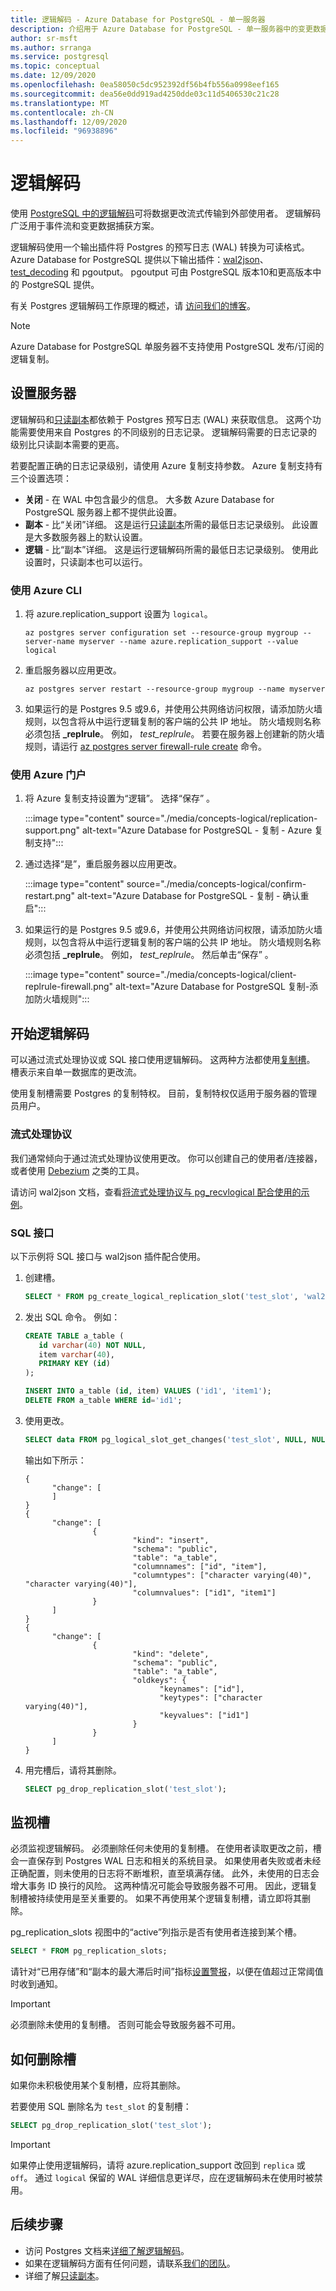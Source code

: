 ```yaml
---
title: 逻辑解码 - Azure Database for PostgreSQL - 单一服务器
description: 介绍用于 Azure Database for PostgreSQL - 单一服务器中的变更数据捕获的逻辑解码和 wal2json
author: sr-msft
ms.author: srranga
ms.service: postgresql
ms.topic: conceptual
ms.date: 12/09/2020
ms.openlocfilehash: 0ea58050c5dc952392df56b4fb556a0998eef165
ms.sourcegitcommit: dea56e0dd919ad4250dde03c11d5406530c21c28
ms.translationtype: MT
ms.contentlocale: zh-CN
ms.lasthandoff: 12/09/2020
ms.locfileid: "96938896"
---
```

# <a name="logical-decoding"></a>逻辑解码

使用 [PostgreSQL 中的逻辑解码](https://www.postgresql.org/docs/current/logicaldecoding.html)可将数据更改流式传输到外部使用者。 逻辑解码广泛用于事件流和变更数据捕获方案。

逻辑解码使用一个输出插件将 Postgres 的预写日志 (WAL) 转换为可读格式。 Azure Database for PostgreSQL 提供以下输出插件：[wal2json](https://github.com/eulerto/wal2json)、[test_decoding](https://www.postgresql.org/docs/current/test-decoding.html) 和 pgoutput。 pgoutput 可由 PostgreSQL 版本10和更高版本中的 PostgreSQL 提供。

有关 Postgres 逻辑解码工作原理的概述，请 [访问我们的博客](https://techcommunity.microsoft.com/t5/azure-database-for-postgresql/change-data-capture-in-postgres-how-to-use-logical-decoding-and/ba-p/1396421)。 

> [!NOTE]
> Azure Database for PostgreSQL 单服务器不支持使用 PostgreSQL 发布/订阅的逻辑复制。


## <a name="set-up-your-server"></a>设置服务器 
逻辑解码和[只读副本](concepts-read-replicas.md)都依赖于 Postgres 预写日志 (WAL) 来获取信息。 这两个功能需要使用来自 Postgres 的不同级别的日志记录。 逻辑解码需要的日志记录的级别比只读副本需要的更高。

若要配置正确的日志记录级别，请使用 Azure 复制支持参数。 Azure 复制支持有三个设置选项：

* **关闭** - 在 WAL 中包含最少的信息。 大多数 Azure Database for PostgreSQL 服务器上都不提供此设置。  
* **副本** - 比“关闭”详细。 这是运行[只读副本](concepts-read-replicas.md)所需的最低日志记录级别。 此设置是大多数服务器上的默认设置。
* **逻辑** - 比“副本”详细。 这是运行逻辑解码所需的最低日志记录级别。 使用此设置时，只读副本也可以运行。


### <a name="using-azure-cli"></a>使用 Azure CLI

1. 将 azure.replication_support 设置为 `logical`。
   ```azurecli-interactive
   az postgres server configuration set --resource-group mygroup --server-name myserver --name azure.replication_support --value logical
   ``` 

2. 重启服务器以应用更改。
   ```azurecli-interactive
   az postgres server restart --resource-group mygroup --name myserver
   ```
3. 如果运行的是 Postgres 9.5 或9.6，并使用公共网络访问权限，请添加防火墙规则，以包含将从中运行逻辑复制的客户端的公共 IP 地址。 防火墙规则名称必须包括 **_replrule**。 例如， *test_replrule*。 若要在服务器上创建新的防火墙规则，请运行 [az postgres server firewall-rule create](/cli/azure/postgres/server/firewall-rule) 命令。 

### <a name="using-azure-portal"></a>使用 Azure 门户

1. 将 Azure 复制支持设置为“逻辑”。 选择“保存” 。

   :::image type="content" source="./media/concepts-logical/replication-support.png" alt-text="Azure Database for PostgreSQL - 复制 - Azure 复制支持":::

2. 通过选择“是”，重启服务器以应用更改。

   :::image type="content" source="./media/concepts-logical/confirm-restart.png" alt-text="Azure Database for PostgreSQL - 复制 - 确认重启":::

3. 如果运行的是 Postgres 9.5 或9.6，并使用公共网络访问权限，请添加防火墙规则，以包含将从中运行逻辑复制的客户端的公共 IP 地址。 防火墙规则名称必须包括 **_replrule**。 例如， *test_replrule*。 然后单击“保存”  。

   :::image type="content" source="./media/concepts-logical/client-replrule-firewall.png" alt-text="Azure Database for PostgreSQL 复制-添加防火墙规则":::

## <a name="start-logical-decoding"></a>开始逻辑解码

可以通过流式处理协议或 SQL 接口使用逻辑解码。 这两种方法都使用[复制槽](https://www.postgresql.org/docs/current/logicaldecoding-explanation.html#LOGICALDECODING-REPLICATION-SLOTS)。 槽表示来自单一数据库的更改流。

使用复制槽需要 Postgres 的复制特权。 目前，复制特权仅适用于服务器的管理员用户。 

### <a name="streaming-protocol"></a>流式处理协议
我们通常倾向于通过流式处理协议使用更改。 你可以创建自己的使用者/连接器，或者使用 [Debezium](https://debezium.io/) 之类的工具。 

请访问 wal2json 文档，查看[将流式处理协议与 pg_recvlogical 配合使用的示例](https://github.com/eulerto/wal2json#pg_recvlogical)。


### <a name="sql-interface"></a>SQL 接口
以下示例将 SQL 接口与 wal2json 插件配合使用。
 
1. 创建槽。
   ```SQL
   SELECT * FROM pg_create_logical_replication_slot('test_slot', 'wal2json');
   ```
 
2. 发出 SQL 命令。 例如：
   ```SQL
   CREATE TABLE a_table (
      id varchar(40) NOT NULL,
      item varchar(40),
      PRIMARY KEY (id)
   );
   
   INSERT INTO a_table (id, item) VALUES ('id1', 'item1');
   DELETE FROM a_table WHERE id='id1';
   ```

3. 使用更改。
   ```SQL
   SELECT data FROM pg_logical_slot_get_changes('test_slot', NULL, NULL, 'pretty-print', '1');
   ```

   输出如下所示：
   ```
   {
         "change": [
         ]
   }
   {
         "change": [
                  {
                           "kind": "insert",
                           "schema": "public",
                           "table": "a_table",
                           "columnnames": ["id", "item"],
                           "columntypes": ["character varying(40)", "character varying(40)"],
                           "columnvalues": ["id1", "item1"]
                  }
         ]
   }
   {
         "change": [
                  {
                           "kind": "delete",
                           "schema": "public",
                           "table": "a_table",
                           "oldkeys": {
                                 "keynames": ["id"],
                                 "keytypes": ["character varying(40)"],
                                 "keyvalues": ["id1"]
                           }
                  }
         ]
   }
   ```

4. 用完槽后，请将其删除。
   ```SQL
   SELECT pg_drop_replication_slot('test_slot'); 
   ```


## <a name="monitoring-slots"></a>监视槽

必须监视逻辑解码。 必须删除任何未使用的复制槽。 在使用者读取更改之前，槽会一直保存到 Postgres WAL 日志和相关的系统目录。 如果使用者失败或者未经正确配置，则未使用的日志将不断堆积，直至填满存储。 此外，未使用的日志会增大事务 ID 换行的风险。 这两种情况可能会导致服务器不可用。 因此，逻辑复制槽被持续使用是至关重要的。 如果不再使用某个逻辑复制槽，请立即将其删除。

pg_replication_slots 视图中的“active”列指示是否有使用者连接到某个槽。
```SQL
SELECT * FROM pg_replication_slots;
```

请针对“已用存储”和“副本的最大滞后时间”指标[设置警报](howto-alert-on-metric.md)，以便在值超过正常阈值时收到通知。  

> [!IMPORTANT]
> 必须删除未使用的复制槽。 否则可能会导致服务器不可用。

## <a name="how-to-drop-a-slot"></a>如何删除槽
如果你未积极使用某个复制槽，应将其删除。

若要使用 SQL 删除名为 `test_slot` 的复制槽：
```SQL
SELECT pg_drop_replication_slot('test_slot');
```

> [!IMPORTANT]
> 如果停止使用逻辑解码，请将 azure.replication_support 改回到 `replica` 或 `off`。 通过 `logical` 保留的 WAL 详细信息更详尽，应在逻辑解码未在使用时被禁用。 

 
## <a name="next-steps"></a>后续步骤

* 访问 Postgres 文档来[详细了解逻辑解码](https://www.postgresql.org/docs/current/logicaldecoding-explanation.html)。
* 如果在逻辑解码方面有任何问题，请联系[我们的团队](mailto:AskAzureDBforPostgreSQL@service.microsoft.com)。
* 详细了解[只读副本](concepts-read-replicas.md)。

